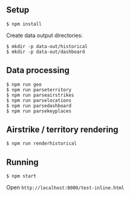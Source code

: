 Setup
-----
`$ npm install`

Create data output directories:
```
$ mkdir -p data-out/historical
$ mkdir -p data-out/dashboard
```

Data processing
---------------
```
$ npm run geo
$ npm run parseterritory
$ npm run parseairstrikes
$ npm run parselocations
$ npm run parsedashboard
$ npm run parsekeyplaces
```



Airstrike / territory rendering
--------------------------------
```
$ npm run renderhistorical
```

Running
--------
`$ npm start`

Open `http://localhost:8000/test-inline.html`
